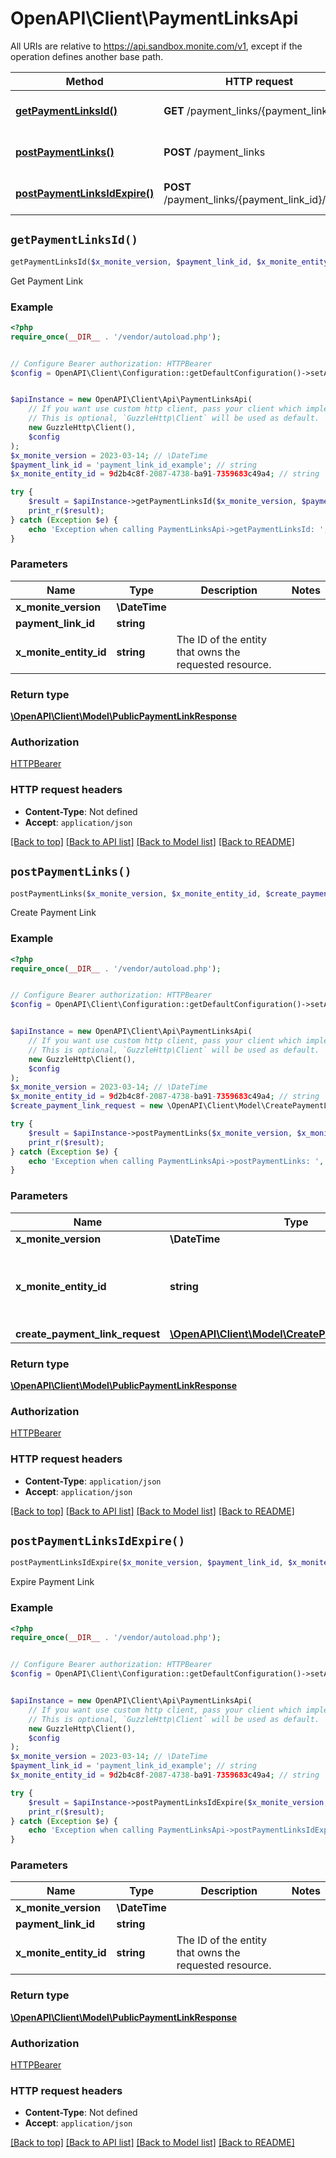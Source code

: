# OpenAPI\Client\PaymentLinksApi

All URIs are relative to https://api.sandbox.monite.com/v1, except if the operation defines another base path.

| Method | HTTP request | Description |
| ------------- | ------------- | ------------- |
| [**getPaymentLinksId()**](PaymentLinksApi.md#getPaymentLinksId) | **GET** /payment_links/{payment_link_id} | Get Payment Link |
| [**postPaymentLinks()**](PaymentLinksApi.md#postPaymentLinks) | **POST** /payment_links | Create Payment Link |
| [**postPaymentLinksIdExpire()**](PaymentLinksApi.md#postPaymentLinksIdExpire) | **POST** /payment_links/{payment_link_id}/expire | Expire Payment Link |


## `getPaymentLinksId()`

```php
getPaymentLinksId($x_monite_version, $payment_link_id, $x_monite_entity_id): \OpenAPI\Client\Model\PublicPaymentLinkResponse
```

Get Payment Link

### Example

```php
<?php
require_once(__DIR__ . '/vendor/autoload.php');


// Configure Bearer authorization: HTTPBearer
$config = OpenAPI\Client\Configuration::getDefaultConfiguration()->setAccessToken('YOUR_ACCESS_TOKEN');


$apiInstance = new OpenAPI\Client\Api\PaymentLinksApi(
    // If you want use custom http client, pass your client which implements `GuzzleHttp\ClientInterface`.
    // This is optional, `GuzzleHttp\Client` will be used as default.
    new GuzzleHttp\Client(),
    $config
);
$x_monite_version = 2023-03-14; // \DateTime
$payment_link_id = 'payment_link_id_example'; // string
$x_monite_entity_id = 9d2b4c8f-2087-4738-ba91-7359683c49a4; // string | The ID of the entity that owns the requested resource.

try {
    $result = $apiInstance->getPaymentLinksId($x_monite_version, $payment_link_id, $x_monite_entity_id);
    print_r($result);
} catch (Exception $e) {
    echo 'Exception when calling PaymentLinksApi->getPaymentLinksId: ', $e->getMessage(), PHP_EOL;
}
```

### Parameters

| Name | Type | Description  | Notes |
| ------------- | ------------- | ------------- | ------------- |
| **x_monite_version** | **\DateTime**|  | |
| **payment_link_id** | **string**|  | |
| **x_monite_entity_id** | **string**| The ID of the entity that owns the requested resource. | |

### Return type

[**\OpenAPI\Client\Model\PublicPaymentLinkResponse**](../Model/PublicPaymentLinkResponse.md)

### Authorization

[HTTPBearer](../../README.md#HTTPBearer)

### HTTP request headers

- **Content-Type**: Not defined
- **Accept**: `application/json`

[[Back to top]](#) [[Back to API list]](../../README.md#endpoints)
[[Back to Model list]](../../README.md#models)
[[Back to README]](../../README.md)

## `postPaymentLinks()`

```php
postPaymentLinks($x_monite_version, $x_monite_entity_id, $create_payment_link_request): \OpenAPI\Client\Model\PublicPaymentLinkResponse
```

Create Payment Link

### Example

```php
<?php
require_once(__DIR__ . '/vendor/autoload.php');


// Configure Bearer authorization: HTTPBearer
$config = OpenAPI\Client\Configuration::getDefaultConfiguration()->setAccessToken('YOUR_ACCESS_TOKEN');


$apiInstance = new OpenAPI\Client\Api\PaymentLinksApi(
    // If you want use custom http client, pass your client which implements `GuzzleHttp\ClientInterface`.
    // This is optional, `GuzzleHttp\Client` will be used as default.
    new GuzzleHttp\Client(),
    $config
);
$x_monite_version = 2023-03-14; // \DateTime
$x_monite_entity_id = 9d2b4c8f-2087-4738-ba91-7359683c49a4; // string | The ID of the entity that owns the requested resource.
$create_payment_link_request = new \OpenAPI\Client\Model\CreatePaymentLinkRequest(); // \OpenAPI\Client\Model\CreatePaymentLinkRequest

try {
    $result = $apiInstance->postPaymentLinks($x_monite_version, $x_monite_entity_id, $create_payment_link_request);
    print_r($result);
} catch (Exception $e) {
    echo 'Exception when calling PaymentLinksApi->postPaymentLinks: ', $e->getMessage(), PHP_EOL;
}
```

### Parameters

| Name | Type | Description  | Notes |
| ------------- | ------------- | ------------- | ------------- |
| **x_monite_version** | **\DateTime**|  | |
| **x_monite_entity_id** | **string**| The ID of the entity that owns the requested resource. | |
| **create_payment_link_request** | [**\OpenAPI\Client\Model\CreatePaymentLinkRequest**](../Model/CreatePaymentLinkRequest.md)|  | |

### Return type

[**\OpenAPI\Client\Model\PublicPaymentLinkResponse**](../Model/PublicPaymentLinkResponse.md)

### Authorization

[HTTPBearer](../../README.md#HTTPBearer)

### HTTP request headers

- **Content-Type**: `application/json`
- **Accept**: `application/json`

[[Back to top]](#) [[Back to API list]](../../README.md#endpoints)
[[Back to Model list]](../../README.md#models)
[[Back to README]](../../README.md)

## `postPaymentLinksIdExpire()`

```php
postPaymentLinksIdExpire($x_monite_version, $payment_link_id, $x_monite_entity_id): \OpenAPI\Client\Model\PublicPaymentLinkResponse
```

Expire Payment Link

### Example

```php
<?php
require_once(__DIR__ . '/vendor/autoload.php');


// Configure Bearer authorization: HTTPBearer
$config = OpenAPI\Client\Configuration::getDefaultConfiguration()->setAccessToken('YOUR_ACCESS_TOKEN');


$apiInstance = new OpenAPI\Client\Api\PaymentLinksApi(
    // If you want use custom http client, pass your client which implements `GuzzleHttp\ClientInterface`.
    // This is optional, `GuzzleHttp\Client` will be used as default.
    new GuzzleHttp\Client(),
    $config
);
$x_monite_version = 2023-03-14; // \DateTime
$payment_link_id = 'payment_link_id_example'; // string
$x_monite_entity_id = 9d2b4c8f-2087-4738-ba91-7359683c49a4; // string | The ID of the entity that owns the requested resource.

try {
    $result = $apiInstance->postPaymentLinksIdExpire($x_monite_version, $payment_link_id, $x_monite_entity_id);
    print_r($result);
} catch (Exception $e) {
    echo 'Exception when calling PaymentLinksApi->postPaymentLinksIdExpire: ', $e->getMessage(), PHP_EOL;
}
```

### Parameters

| Name | Type | Description  | Notes |
| ------------- | ------------- | ------------- | ------------- |
| **x_monite_version** | **\DateTime**|  | |
| **payment_link_id** | **string**|  | |
| **x_monite_entity_id** | **string**| The ID of the entity that owns the requested resource. | |

### Return type

[**\OpenAPI\Client\Model\PublicPaymentLinkResponse**](../Model/PublicPaymentLinkResponse.md)

### Authorization

[HTTPBearer](../../README.md#HTTPBearer)

### HTTP request headers

- **Content-Type**: Not defined
- **Accept**: `application/json`

[[Back to top]](#) [[Back to API list]](../../README.md#endpoints)
[[Back to Model list]](../../README.md#models)
[[Back to README]](../../README.md)
